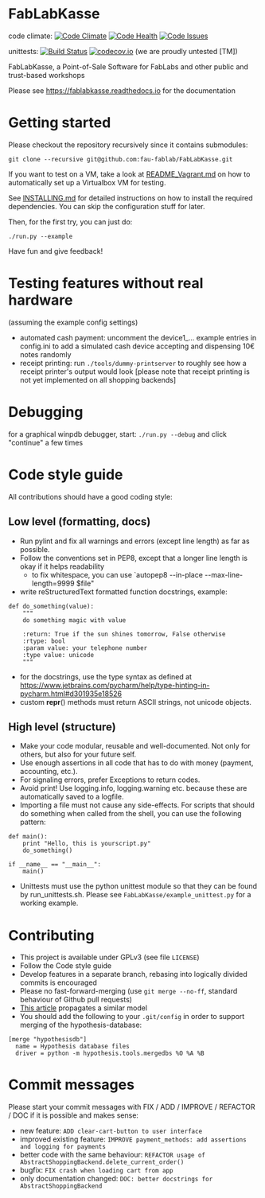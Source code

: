 # FabLabKasse
code climate: [![Code Climate](https://codeclimate.com/github/fau-fablab/FabLabKasse/badges/gpa.svg)](https://codeclimate.com/github/fau-fablab/FabLabKasse)
[![Code Health](https://landscape.io/github/fau-fablab/FabLabKasse/development/landscape.svg?style=flat)](https://landscape.io/github/fau-fablab/FabLabKasse/development)
[![Code Issues](https://www.quantifiedcode.com/api/v1/project/c80391d892bb409ab44b5fd0fd4573a4/badge.svg)](https://www.quantifiedcode.com/app/project/c80391d892bb409ab44b5fd0fd4573a4)

unittests: [![Build Status](https://travis-ci.org/fau-fablab/FabLabKasse.svg?branch=development)](https://travis-ci.org/fau-fablab/FabLabKasse)
[![codecov.io](https://codecov.io/github/fau-fablab/FabLabKasse/coverage.svg?branch=development)](https://codecov.io/github/fau-fablab/FabLabKasse?branch=development) (we are proudly untested [TM])

FabLabKasse, a Point-of-Sale Software for FabLabs and other public and trust-based workshops



Please see https://fablabkasse.readthedocs.io for the documentation





# Getting started

Please checkout the repository recursively since it contains submodules:

`git clone --recursive git@github.com:fau-fablab/FabLabKasse.git`

If you want to test on a VM, take a look at [README_Vagrant.md](README_Vagrant.md) on how to automatically set up a Virtualbox VM for testing.

See [INSTALLING.md](INSTALLING.md) for detailed instructions on how to install the required dependencies. You can skip the configuration stuff for later.

Then, for the first try, you can just do:

`./run.py --example`


Have fun and give feedback!

# Testing features without real hardware

(assuming the example config settings)

- automated cash payment: uncomment the device1_... example entries in config.ini to add a simulated cash device accepting and dispensing 10€ notes randomly
- receipt printing: run `./tools/dummy-printserver` to roughly see how a receipt printer's output would look [please note that receipt printing is not yet implemented on all shopping backends]

# Debugging

for a graphical winpdb debugger, start:
`./run.py --debug`
and click "continue" a few times

# Code style guide

All contributions should have a good coding style:

## Low level (formatting, docs)

- Run pylint and fix all warnings and errors (except line length) as far as possible.
- Follow the conventions set in PEP8, except that a longer line length is okay if it helps readability
  - to fix whitespace, you can use `autopep8 --in-place --max-line-length=9999 $file"
- write reStructuredText formatted function docstrings, example:
```
def do_something(value):
    """
    do something magic with value

    :return: True if the sun shines tomorrow, False otherwise
    :rtype: bool
    :param value: your telephone number
    :type value: unicode
    """
```

- for the docstrings, use the type syntax as defined at https://www.jetbrains.com/pycharm/help/type-hinting-in-pycharm.html#d301935e18526
- custom __repr__() methods must return ASCII strings, not unicode objects.

## High level (structure)

- Make your code modular, reusable and well-documented. Not only for others, but also for your future self.
- Use enough assertions in all code that has to do with money (payment, accounting, etc.).
- For signaling errors, prefer Exceptions to return codes.
- Avoid print! Use logging.info, logging.warning etc. because these are automatically saved to a logfile.
- Importing a file must not cause any side-effects. For scripts that should do something when called from the shell, you can use the following pattern:

```
def main():
    print "Hello, this is yourscript.py"
    do_something()

if __name__ == "__main__":
    main()

```

- Unittests must use the python unittest module so that they can be found by run_unittests.sh. Please see `FabLabKasse/example_unittest.py` for a working example.

# Contributing

- This project is available under GPLv3 (see file `LICENSE`)
- Follow the Code style guide
- Develop features in a separate branch, rebasing into logically divided commits is encouraged
- Please no fast-forward-merging (use `git merge --no-ff`, standard behaviour of Github pull requests)
- [This article](http://nvie.com/posts/a-successful-git-branching-model/) propagates a similar model
- You should add the following to your `.git/config` in order to support merging of the hypothesis-database:
```
[merge "hypothesisdb"]
  name = Hypothesis database files
  driver = python -m hypothesis.tools.mergedbs %O %A %B
```

# Commit messages

Please start your commit messages with FIX / ADD / IMPROVE / REFACTOR / DOC if it is possible and makes sense:

- new feature: `ADD clear-cart-button to user interface`
- improved existing feature: `IMPROVE payment_methods: add assertions and logging for payments`
- better code with the same behaviour: `REFACTOR usage of AbstractShoppingBackend.delete_current_order()`
- bugfix: `FIX crash when loading cart from app`
- only documentation changed: `DOC: better docstrings for AbstractShoppingBackend`

